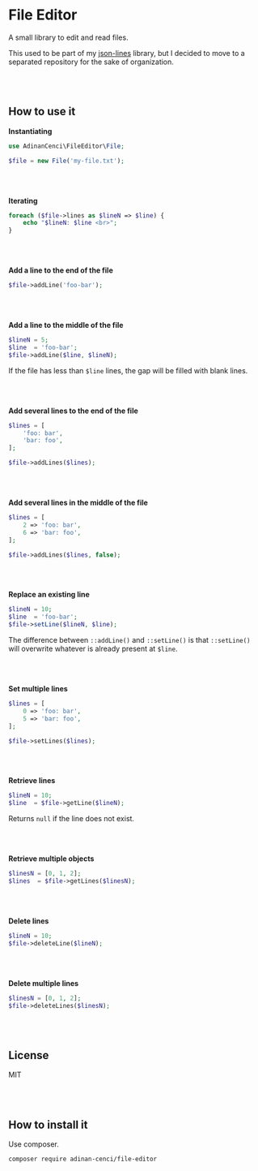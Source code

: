 # File Editor
A small library to edit and read files.

This used to be part of my [json-lines](https://github.com/adinan-cenci/json-lines) library, but I decided to move to a separated repository for the sake of organization.

<br><br>

## How to use it

**Instantiating**

```php
use AdinanCenci\FileEditor\File;

$file = new File('my-file.txt');
```

<br><br>

**Iterating**

```php
foreach ($file->lines as $lineN => $line) {
    echo "$lineN: $line <br>";
}
```

<br><br>

**Add a line to the end of the file**

```php
$file->addLine('foo-bar');
```

<br><br>

**Add a line to the middle of the file**

```php
$lineN = 5;
$line  = 'foo-bar';
$file->addLine($line, $lineN);
```

If the file has less than `$line` lines, the gap will be filled with blank lines.

<br><br>

**Add several lines to the end of the file**

```php
$lines = [
    'foo: bar',
    'bar: foo',
];

$file->addLines($lines);
```

<br><br>

**Add several lines in the middle of the file**

```php
$lines = [
    2 => 'foo: bar',
    6 => 'bar: foo',
];

$file->addLines($lines, false);
```

<br><br>

**Replace an existing line**

```php
$lineN = 10;
$line  = 'foo-bar';
$file->setLine($lineN, $line);
```

The difference between `::addLine()` and `::setLine()` is that `::setLine()` will overwrite whatever is already present at `$line`. 

<br><br>

**Set multiple lines**

```php
$lines = [
    0 => 'foo: bar',
    5 => 'bar: foo',
];

$file->setLines($lines);
```

<br><br>

**Retrieve lines**

```php
$lineN = 10;
$line  = $file->getLine($lineN);
```

Returns `null` if the line does not exist.

<br><br>

**Retrieve multiple objects**

```php
$linesN = [0, 1, 2];
$lines  = $file->getLines($linesN);
```

<br><br>

**Delete lines**

```php
$lineN = 10;
$file->deleteLine($lineN);
```

<br><br>

**Delete multiple lines**

```php
$linesN = [0, 1, 2];
$file->deleteLines($linesN);
```

<br><br>

## License

MIT

<br><br>

## How to install it

Use composer.

```
composer require adinan-cenci/file-editor
```